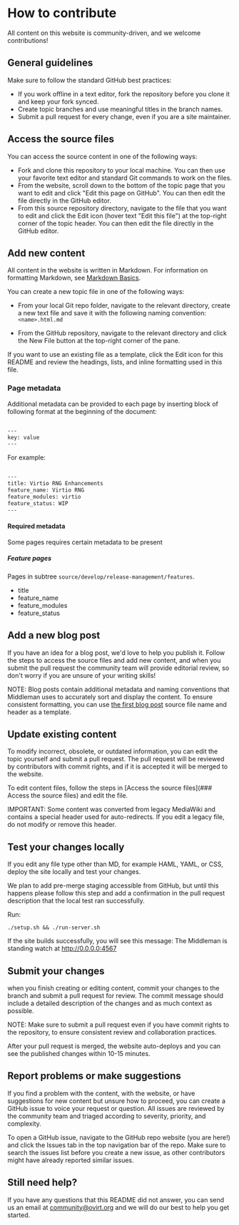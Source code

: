 # How to contribute

All content on this website is community-driven, and we welcome contributions!

## General guidelines

Make sure to follow the standard GitHub best practices:

* If you work offline in a text editor, fork the repository before you clone it and
keep your fork synced.
* Create topic branches and use meaningful titles in the branch names.
* Submit a pull request for every change, even if you are a site maintainer.

## Access the source files

You can access the source content in one of the following ways:

- Fork and clone this repository to your local machine. You can then use your favorite text editor and standard
Git commands to work on the files.
- From the website, scroll down to the bottom of the topic page that you want to edit and
click "Edit this page on GitHub". You can then edit the file directly in the GitHub editor.
- From this source repository directory, navigate to the file that you want to edit and click the Edit icon (hover text "Edit this file") at the top-right corner of the topic header.
You can then edit the file directly in the GitHub editor.

## Add new content

All content in the website is written in Markdown. For information on formatting Markdown,
see [Markdown Basics](https://help.github.com/articles/markdown-basics/).

You can create a new topic file in one of the following ways:

- From your local Git repo folder, navigate to the relevant directory, create a new text file and
save it with the following naming convention: `<name>.html.md`

- From the GitHub repository, navigate to the relevant directory and click the New File button at the
top-right corner of the pane.

If you want to use an existing file as a template, click the Edit icon for this README and review
the headings, lists, and inline formatting used in this file.

### Page metadata

Additional metadata can be provided to each page by inserting block of following format at the beginning of the
document:

```markdown

---
key: value
---

```

For example:


```markdown

---
title: Virtio RNG Enhancements
feature_name: Virtio RNG
feature_modules: virtio
feature_status: WIP
---

```

#### Required metadata
Some pages requires certain metadata to be present

##### Feature pages
Pages in subtree `source/develop/release-management/features`.

* title
* feature_name
* feature_modules
* feature_status

## Add a new blog post

If you have an idea for a blog post, we'd love to help you publish it. Follow the steps to access
the source files and add new content, and when you submit the pull request the community team will
provide editorial review, so don't worry if you are unsure of your writing skills!

NOTE: Blog posts contain additional metadata and naming conventions that Middleman uses to accurately
sort and display the content. To ensure consistent formatting, you can
use [the first blog post](https://github.com/oVirt/ovirt-site/blob/master/source/blog/2015-11-30-welcome-to-new-ovirt-site.html.md) source
file name and header as a template.

## Update existing content

To modify incorrect, obsolete, or outdated information, you can edit the topic yourself and submit a
pull request. The pull request will be reviewed by contributors with commit rights, and if it is
accepted it will be merged to the website.

To edit content files, follow the steps in [Access the source files](### Access the source files) and
edit the file.

IMPORTANT: Some content was converted from legacy MediaWiki and contains a special header
used for auto-redirects. If you edit a legacy file, do not modify or remove this header.

## Test your changes locally

If you edit any file type other than MD, for example HAML, YAML, or CSS, deploy the site locally
and test your changes.

We plan to add pre-merge staging accessible from GitHub, but until this happens please
follow this step and add a confirmation in the pull request description that the local
test ran successfully.

Run:
```
./setup.sh && ./run-server.sh
```
If the site builds successfully, you will see this message:
The Middleman is standing watch at http://0.0.0.0:4567

## Submit your changes

when you finish creating or editing content, commit your changes to the branch and submit a
pull request for review. The commit message should include a detailed description of the changes
and as much context as possible.

NOTE: Make sure to submit a pull request even if you have commit rights to the repository, to ensure
consistent review and collaboration practices.

After your pull request is merged, the website auto-deploys and you can see the published changes
within 10-15 minutes.

## Report problems or make suggestions

If you find a problem with the content, with the website, or have suggestions for new content but
unsure how to proceed, you can create a GitHub issue to voice your request or question. All
issues are reviewed by the community team and triaged according to severity, priority, and complexity.

To open a GitHub issue, navigate to the GitHub repo website (you are here!) and click the Issues tab
in the top navigation bar of the repo. Make sure to search the issues list before you create a new
issue, as other contributors might have already reported similar issues.

## Still need help?

If you have any questions that this README did not answer, you can send us an email at community@ovirt.org
and we will do our best to help you get started.
